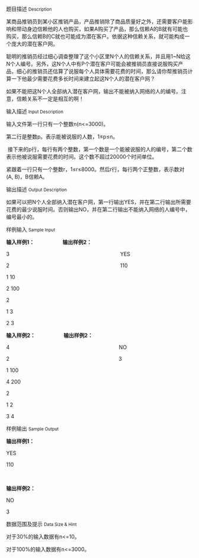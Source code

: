 <div class="panel panel-default">
<div class="area-title">
<span>
题目描述
<small>Description</small>
</span></div>
<div class="panel-body">

<p>某商品推销员到某小区推销产品，产品推销除了商品质量好之外，还需要客户能影响和带动身边信赖他的人也购买，如果A购买了产品，那么信赖A的B就有可能也购买，那么信赖B的C就也可能成为潜在客户。依据这种信赖关系，就可能构成一个庞大的潜在客户网。</p>
<p>聪明的推销员经过细心调查整理了这个小区里N个人的信赖关系，并且用1~N给这N个人编号。另外，这N个人中有P个潜在客户可能会被推销员直接说服购买产品，细心的推销员还估算了说服每个人具体需要花费的时间，那么请你帮推销员计算一下他最少需要花费多长时间来建立起这N个人的潜在客户网？</p>
<p>如果不能把这N个人全部纳入潜在客户网，输出不能被纳入网络的人的编号。注意，信赖关系不一定是相互的啊！</p>

</div>
</div>

<div class="panel panel-default">
<div class="area-title">
<span>
输入描述
<small>Input Description</small>
</span></div>
<div class="panel-body">
<p><span>输入文件第一行只有一个整数<span>n(n&lt;=3000)</span>。</span></p>
<p><span>第二行是整数<span>p</span>。表示能被说服的人数，<span>1</span>≤<span>p</span>≤<span>n</span>。</span></p>
<p><span> </span><span>接下来的<span>p</span>行，每行有两个整数，第一个数是一个能被说服的人的编号，第二个数表示他被说服需要花费的时间。这个数不超过<span>20000</span>个时间单位。</span></p>
<p><span>紧跟着一行只有一个整数<span>r</span>，<span>1</span>≤<span>r</span>≤<span>8000</span>。然后<span>r</span>行，每行两个正整数，表示数对<span>(A, B)</span>，<span>B</span>信赖<span>A</span>。</span></p>

</div>
</div>
<div  class="panel panel-default">
<div class="area-title">
<span>
输出描述
<small>Output Description</small>
</span></div>
<div class="panel-body">

<p><span>如果可以把<span lang="EN-US">N</span>个人全部纳入潜在客户网，第一行输出<span lang="EN-US">YES</span>，并在第二行输出所需要花费的最少说服时间。否则输出<span lang="EN-US">NO</span>，并在第二行输出不能纳入网络的人编号中，编号最小的。</span></p>

</div>
</div>


<div class="panel panel-default">
<div class="area-title">
<span>
样例输入
<small>Sample Input</small>
</span></div>
<div class="panel-body">
<p><strong>输入样例1：                       输出样例2：</strong></p>
<p>3                                                                            YES</p>
<p>2                                                                            110</p>
<p>1 10</p>
<p>2 100</p>
<p>2</p>
<p>1 3</p>
<p>2 3</p>
<p><strong>输入样例2：                       输出样例2：</strong></p>
<p>4                                                                           NO</p>
<p>2                                                                           3</p>
<p>1 100</p>
<p>4 200</p>
<p>2</p>
<p>1 2</p>
<p>3 4</p>

</div>
</div>

<div class="panel panel-default">
<div class="area-title">
<span>
样例输出
<small>Sample Output</small>
</span></div>
<div class="panel-body">
<p><strong>输出样例1：</strong></p>
<p>YES</p>
<p>110</p>
<p> </p>
<p><strong>输出样例2：</strong></p>
<p>NO</p>
<p>3</p>

</div>
</div>

<div class="panel panel-default">
<div class="area-title">
<span>
数据范围及提示
<small>Data Size & Hint</small>
</span></div>
<div class="panel-body">
<p>对于30%的输入数据有n&lt;=10。</p>
<p>对于100%的输入数据有n&lt;=3000。</p>
</div>
</div>